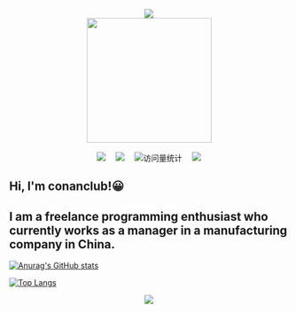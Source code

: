 <div align="center">

  <!-- dynamic typing effect 动态打字效果 -->
  <div>
    <a href="https://blog.sunguoqi.com/">
      <img src="https://readme-typing-svg.demolab.com?font=Fira+Code&pause=1000&width=435&lines=console.log(%22Hello%2C%20World%22);暗夜之鬼，不明真身&center=true&size=27" />
    </a>
  </div>

  <!-- knock code pictures 敲代码的图片 -->
  <picture>
    <source media="(prefers-color-scheme: dark)" srcset="https://cdn.jsdelivr.net/gh/sun0225SUN/sun0225SUN/assets/images/coding.gif" />
    <source media="(prefers-color-scheme: light)" srcset="https://cdn.jsdelivr.net/gh/sun0225SUN/sun0225SUN/assets/images/developer.svg" height="225px" />
    <img src="https://cdn.jsdelivr.net/gh/sun0225SUN/sun0225SUN/assets/images/coding.gif" />
  </picture>

  <!-- for beauty 留个空行好看点 -->
  <div>&nbsp;</div>
   <!-- profile logo 个人资料徽标 -->
  <div>
    <a href="https://conanclub.eu.org/"><img src="https://img.shields.io/badge/Website-博客-8c36db" /></a>&emsp;
    <a href="https://space.bilibili.com/159285873/"><img src="https://img.shields.io/badge/Bilibili-B站-ff69b4" /></a>&emsp;
    <!-- visitor -->
    <img src="https://komarev.com/ghpvc/?username=A-conanclub&label=Views&color=orange&style=flat" alt="访问量统计" />&emsp;
    <!-- wakatime -->    
    <a href="https://wakatime.com/@sun0225SUN"><img src="https://wakatime.com/badge/user/42d0678c-368b-448b-9a77-5d21c5b55352.svg" /></a>
  </div>
</div>

## Hi, I'm conanclub!😀

## I am a freelance programming enthusiast who currently works as a manager in a manufacturing company in China.

[![Anurag's GitHub stats](https://github-readme-stats.vercel.app/api?username=A-conanclub&count_private=true&show_icons=true&theme=radical)](https://github.com/anuraghazra/github-readme-stats)

[![Top Langs](https://github-readme-stats.vercel.app/api/top-langs/?username=A-conanclub&layout=compact)](https://github.com/anuraghazra/github-readme-stats)

<!-- programming tool icon 编程工具图标 -->
<p align="center">
  <a href="https://skillicons.dev">
    <img src="https://skillicons.dev/icons?i=ps,ae,pr,au,git,github,notion,gmail,vscode,html,css,js,py,matlab,md,django,qt,anaconda&perline=9" />
  </a>
</p>

